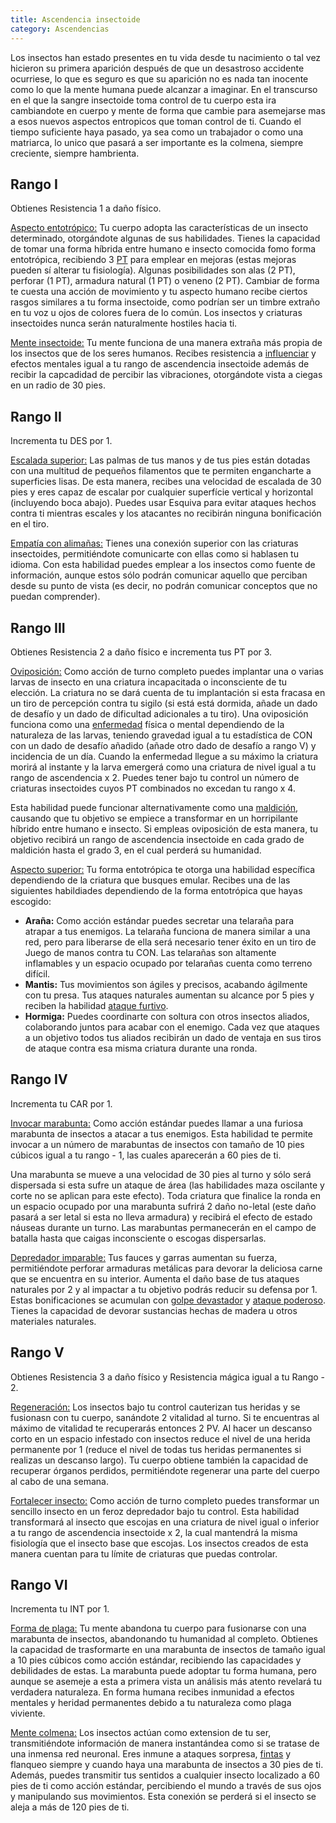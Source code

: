 ```yaml
---
title: Ascendencia insectoide
category: Ascendencias
---
```


Los insectos han estado presentes en tu vida desde tu nacimiento o tal vez hicieron su primera aparición después de que un desastroso accidente ocurriese, lo que es seguro es que su aparición no es nada tan inocente como lo que la mente humana puede alcanzar a imaginar. En el transcurso en el que la sangre insectoide toma control de tu cuerpo esta ira cambiandote en cuerpo y mente de forma que cambie para asemejarse mas a esos nuevos aspectos entropicos que toman control de ti. Cuando el tiempo suficiente haya pasado, ya sea como un trabajador o como una matriarca, lo unico que pasará a ser importante es la colmena, siempre creciente, siempre hambrienta.

## Rango I

Obtienes Resistencia 1 a daño físico.

<u>Aspecto entotrópico:</u> Tu cuerpo adopta las características de un insecto determinado, otorgándote algunas de sus habilidades. Tienes la capacidad de tomar una forma híbrida entre humano e insecto comocida fomo forma entotrópica, recibiendo 3 [PT](https://raldamain.com/rules/Reglas%20adicionales/crear%20criaturas.html#puntos-de-transformaci%C3%B3n) para emplear en mejoras (estas mejoras pueden sí alterar tu fisiología). Algunas posibilidades son alas (2 PT), perforar (1 PT), armadura natural (1 PT) o veneno (2 PT). Cambiar de forma te cuesta una acción de movimiento y tu aspecto humano recibe ciertos rasgos similares a tu forma insectoide, como podrían ser un timbre extraño en tu voz u ojos de colores fuera de lo común. Los insectos y criaturas insectoides nunca serán naturalmente hostiles hacia ti.

<u>Mente insectoide:</u> Tu mente funciona de una manera extraña más propia de los insectos que de los seres humanos. Recibes resistencia a [influenciar](https://raldamain.com/rules/Rangos/Social/influenciar.html) y efectos mentales igual a tu rango de ascendencia insectoide además de  recibir la capcadidad de percibir las vibraciones, otorgándote vista a ciegas en un radio de 30 pies. 

## Rango II

Incrementa tu DES por 1.

<u>Escalada superior:</u> Las palmas de tus manos y de tus pies están dotadas con una multitud de pequeños filamentos que te permiten engancharte a superficies lisas. De esta manera, recibes una velocidad de escalada de 30 pies y eres capaz de escalar por cualquier superfície vertical y horizontal (incluyendo boca abajo). Puedes usar Esquiva para evitar ataques hechos contra ti mientras escales y los atacantes no recibirán ninguna bonificación en el tiro.

<u>Empatía con alimañas:</u> Tienes una conexión superior con las criaturas insectoides, permitiéndote comunicarte con ellas como si hablasen tu idioma. Con esta habilidad puedes emplear a los insectos como fuente de información, aunque estos sólo podrán comunicar aquello que perciban desde su punto de vista (es decir, no podrán comunicar conceptos que no puedan comprender).  

## Rango III

Obtienes Resistencia 2 a daño físico e incrementa tus PT por 3.

<u>Oviposición:</u> Como acción de turno completo puedes implantar una o varias larvas de insecto en una criatura incapacitada o inconsciente de tu elección. La criatura no se dará cuenta de tu implantación si esta fracasa en un tiro de percepción contra tu sigilo (si está está dormida, añade un dado de desafío y un dado de dificultad adicionales a tu tiro). Una oviposición funciona como una [enfermedad](https://raldamain.com/rules/Reglas%20adicionales/venenos_enfermedades.html#enfermedades) física o mental dependiendo de la naturaleza de las larvas, teniendo gravedad igual a tu estadística de CON con un dado de desafío añadido (añade otro dado de desafío a rango V) y incidencia de un día. Cuando la enfermedad llegue a su máximo la criatura morirá al instante y la larva emergerá como una criatura de nivel igual a tu rango de ascendencia x 2. Puedes tener bajo tu control un número de criaturas insectoides cuyos PT combinados no excedan tu rango x 4.

Esta habilidad puede funcionar alternativamente como una [maldición](https://raldamain.com/rules/Reglas%20adicionales/criaturas%20malditas.html), causando que tu objetivo se empiece a transformar en un horripilante híbrido entre humano e insecto. Si empleas oviposición de esta manera, tu objetivo recibirá un rango de ascendencia insectoide en cada grado de maldición hasta el grado 3, en el cual perderá su humanidad.

<u>Aspecto superior:</u> Tu forma entotrópica te otorga una habilidad específica dependiendo de la criatura que busques emular. Recibes una de las siguientes habildiades dependiendo de la forma entotrópica que hayas escogido:

- **Araña:** Como acción estándar puedes secretar una telaraña para atrapar a tus enemigos. La telaraña funciona de manera similar a una red, pero para liberarse de ella será necesario tener éxito en un tiro de Juego de manos contra tu CON. Las telarañas son altamente inflamables y un espacio ocupado por telarañas cuenta como terreno difícil.
- **Mantis:** Tus movimientos son ágiles y precisos, acabando ágilmente con tu presa. Tus ataques naturales aumentan su alcance por 5 pies y reciben la habilidad [ataque furtivo](https://raldamain.com/rules/Rangos/Armas/filos%20perforantes.html#rango-i).
- **Hormiga:** Puedes coordinarte con soltura con otros insectos aliados, colaborando juntos para acabar con el enemigo. Cada vez que ataques a un objetivo todos tus aliados recibirán un dado de ventaja en sus tiros de ataque contra esa misma criatura durante una ronda.

## Rango IV

Incrementa tu CAR por 1.

<u>Invocar marabunta:</u> Como acción estándar puedes llamar a una furiosa marabunta de insectos a atacar a tus enemigos. Esta habilidad te permite invocar a un número de marabuntas de insectos con tamaño de 10 pies cúbicos igual a tu rango - 1, las cuales aparecerán a 60 pies de ti.

Una marabunta se mueve a una velocidad de 30 pies al turno y sólo será dispersada si esta sufre un ataque de área (las habilidades maza oscilante y corte no se aplican para este efecto). Toda criatura que finalice la ronda en un espacio ocupado por una marabunta sufrirá 2 daño no-letal (este daño pasará a ser letal si esta no lleva armadura) y recibirá el efecto de estado náuseas durante un turno. Las marabuntas permanecerán en el campo de batalla hasta que caigas inconsciente o escogas dispersarlas.

<u>Depredador imparable:</u> Tus fauces y garras aumentan su fuerza, permitiéndote perforar armaduras metálicas para devorar la deliciosa carne que se encuentra en su interior. Aumenta el daño base de tus ataques naturales por 2 y al impactar a tu objetivo podrás reducir su defensa por 1. Estas bonificaciones se acumulan con [golpe devastador](https://raldamain.com/rules/Rangos/Armas/artes%20marciales.html#rango-iv) y [ataque poderoso](https://raldamain.com/rules/Rangos/Armas/filos%20cortantes.html#rango-ii). Tienes la capacidad de devorar sustancias hechas de madera u otros materiales naturales.

## Rango V

Obtienes Resistencia 3 a daño físico y Resistencia mágica igual a tu Rango - 2. 

<u>Regeneración:</u> Los insectos bajo tu control cauterizan tus heridas y se fusionasn con tu cuerpo, sanándote 2 vitalidad al turno. Si te encuentras al máximo de vitalidad te recuperarás entonces 2 PV. Al hacer un descanso corto en un espacio infestado con insectos reduce el nivel de una herida permanente por 1 (reduce el nivel de todas tus heridas permanentes si realizas un descanso largo). Tu cuerpo obtiene también la capacidad de recuperar órganos perdidos, permitiéndote regenerar una parte del cuerpo al cabo de una semana.

<u>Fortalecer insecto:</u> Como acción de turno completo puedes transformar un sencillo insecto en un feroz depredador bajo tu control. Esta habilidad transformará al insecto que escojas en una criatura de nivel igual o inferior a tu rango de ascendencia insectoide x 2, la cual mantendrá la misma fisiología que el insecto base que escojas. Los insectos creados de esta manera cuentan para tu límite de criaturas que puedas controlar.

## Rango VI

Incrementa tu INT por 1.

<u>Forma de plaga:</u> Tu mente abandona tu cuerpo para fusionarse con una marabunta de insectos, abandonando tu humanidad al completo. Obtienes la capacidad de trasformarte en una marabunta de insectos de tamaño igual a 10 pies cúbicos como acción estándar, recibiendo las capacidades y debilidades de estas. La marabunta puede adoptar tu forma humana, pero aunque se asemeje a esta a primera vista un análisis más atento revelará tu verdadera naturaleza. En forma humana recibes inmunidad a efectos mentales y heridad permanentes debido a tu naturaleza como plaga viviente.

<u>Mente colmena:</u> Los insectos actúan como extension de tu ser, transmitiéndote información de manera instantándea como si se tratase de una inmensa red neuronal. Eres inmune a ataques sorpresa, [fintas](https://raldamain.com/rules/Rangos/Armas/filos%20perforantes.html#rango-ii) y flanqueo siempre y cuando haya una marabunta de insectos a 30 pies de ti. Además, puedes transmitir tus sentidos a cualquier insecto localizado a 60 pies de ti como acción estándar, percibiendo el mundo a través de sus ojos y manipulando sus movimientos. Esta conexión se perderá si el insecto se aleja a más de 120 pies de ti.